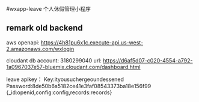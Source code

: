 #wxapp-leave
个人休假管理小程序

## remark old backend
aws openapi:
https://4h81pu6x1c.execute-api.us-west-2.amazonaws.com/wxlogin

cloudant db
account: 3180299040
url: https://d6af5d07-c020-4554-a792-1a0967037e57-bluemix.cloudant.com/dashboard.html

leave apikey：
Key:ityousuchergeoundessened
Password:8de50b6a5182ce41e3faf08543373ba18e156f99
{_id:openid,config:config,records:records}